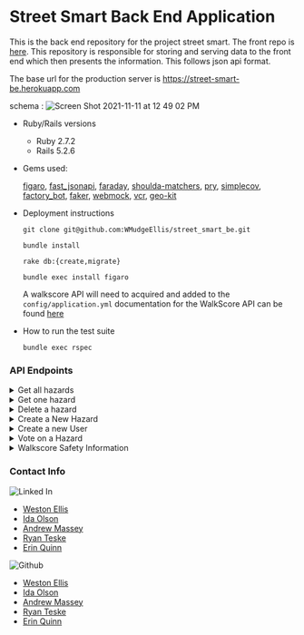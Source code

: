 # Street Smart Back End Application

This is the back end repository for the project street smart. The front repo is [here](https://github.com/WMudgeEllis/street_smart_fe). This repository is responsible for storing and serving data to the front end which then presents the information. This follows json api format. 

The base url for the production server is https://street-smart-be.herokuapp.com


schema : ![Screen Shot 2021-11-11 at 12 49 02 PM](https://user-images.githubusercontent.com/75844153/141345211-587e2040-cd44-4f28-b09a-5bebc487bfba.png)


* Ruby/Rails versions

  - Ruby 2.7.2
  - Rails 5.2.6

* Gems used:

  [figaro](https://github.com/laserlemon/figaro), [fast_jsonapi](https://github.com/Netflix/fast_jsonapi), [faraday](https://lostisland.github.io/faraday/), [shoulda-matchers](https://github.com/thoughtbot/shoulda-matchers), [pry](https://github.com/pry/pry), [simplecov](https://github.com/simplecov-ruby/simplecov), [factory_bot](https://github.com/thoughtbot/factory_bot), [faker](https://github.com/faker-ruby/faker), [webmock](https://github.com/bblimke/webmock), [vcr](https://github.com/vcr/vcr), [geo-kit](https://github.com/geokit/geokit-rails)

* Deployment instructions

  ``` 
  git clone git@github.com:WMudgeEllis/street_smart_be.git
  
  bundle install 
  
  rake db:{create,migrate}
  
  bundle exec install figaro
  
  ```
  
  A walkscore API will need to acquired and added to the `config/application.yml` documentation for the WalkScore API can be found [here](https://www.walkscore.com/professional/api.php)
  
* How to run the test suite

  `bundle exec rspec`

### API Endpoints

<details>
  <summary>Get all hazards</summary>
  
  * Method: GET
 
  * Endpoint: api/v1/hazards
  
  * Hazards will be filtered by proximity to current location. Exact distance tbd.
```
  {
    data: [
      {
        id: string,
        type: 'hazard',
        attributes: {
          title: string,
          description: string,
          type: string,
          longitude: string,
          latitude: string,
          category: string,
          user_email: string,           
          created_at: datetime
          vote_data: {
            id: string,
            type: vote,
            attributes: {
              upvote: integer,
              downvote: integer
            }
          }
        }
      }
    ]
  }

```
</details>


<details>
  <summary>Get one hazard</summary>
  
  * Method: GET
  
  * Endpoint: api/v1/hazards/:id

  * Returns information for only one hazard with matching ID

```
  {
    data:
    {
      id: string,
      type: 'hazard',
      attributes: {
        title: string,
        description: string,
        type: string,
        longitude: string,
        latitude: string,
        category: string,
        user_email: string,          
        created_at: datetime
        vote: {
          id: string,
          type: vote,
          attributes: {
            upvote: integer,
            downvote: integer
          }
        }
      }
    }
  }
```
</details>

<details>
  <summary> Delete a hazard</summary>
  
  * Method: DELETE 
  
  * Endpoint: api/v1/hazards/:id
  
  * Returns status 204 with the following JSON response
  
```
  {
    data: {}
  }
```  
</details>

<details> 
  <summary>Create a New Hazard</summary>
  
  * Method: POST
  
  * Endpoint:  api/v1/hazards

  * Params for creating a new hazard
    - user ID
    - Title of Hazard
    - Description of Hazard (optional)
    - Latitude
    - Longitude
  
  * Returns 201 status with  the following JSON response
  
```
{
  data:
  {
    id: string,
    type: 'hazard',
    attributes: {
      title: string,
      description: string,
      type: string,
      longitude: string,
      latitude: string,
      category: string,
      user_email: string,           
      created_at: datetime      
      vote: {
        id: string,
        type: vote,
        attributes: {
          upvote: integer,
          downvote: integer
        }       
      }
    }
  }
}
```
</details>

<details>
  <summary>Create a new User</summary>
  
  * Method: POST
  
  * Endpoint: api/v1/users
  
  * Params for creating a new user
    - user ID

  * Returns status 201 with the following JSON response: 

  ```
  {
    data: {
      id: string,
      type: user
    }
  }
```  
</details>


<details>
  <summary>Vote on a Hazard</summary>
  
  * Method: PUT
  
  * Endpoint: api/v1/votes/:id
  
  * Params for voting on a hazard: 
    - Hazard ID
    - Upvote: 1
    or
    - Downvote: 1
  
  * Returns status 201 with the Following JSON response: 
  
  ```
    Still need to get this
  ``` 
</details> 


<details>
  <summary>Walkscore Safety Information</summary>
  
  * Method: GET 
  
  * Endpoint: api/v1/walkscore
  
  * Params for getting a walkscore
    - IP: string
  
  Returns the following JSON response
  
  ```
  {
    "data": {
        "id": null,
        "type": "score",
        "attributes": {
            "score": integer,
            "description": string
        }
     }
  }
  ```
</details>

  
  ### Contact Info 
  
  ![Linked In](https://img.shields.io/badge/LinkedIn-0077B5?style=for-the-badge&logo=linkedin&logoColor=white)

- [Weston Ellis](https://www.linkedin.com/in/weston-mudge-ellis/)
- [Ida Olson](https://www.linkedin.com/in/idaolson/)
- [Andrew Massey](https://www.linkedin.com/in/andrew-massey-b06662194/)
- [Ryan Teske](https://www.linkedin.com/in/ryan-teske-2021/)
- [Erin Quinn](https://www.linkedin.com/in/erin-quinn-a53a8b172/)

![Github](https://img.shields.io/badge/GitHub-100000?style=for-the-badge&logo=github&logoColor=white)

- [Weston Ellis](https://github.com/WMudgeEllis)
- [Ida Olson](https://github.com/idaolson)
- [Andrew Massey](https://github.com/acmassey3698)
- [Ryan Teske](https://github.com/Rteske)
- [Erin Quinn](https://github.com/equinn125)
